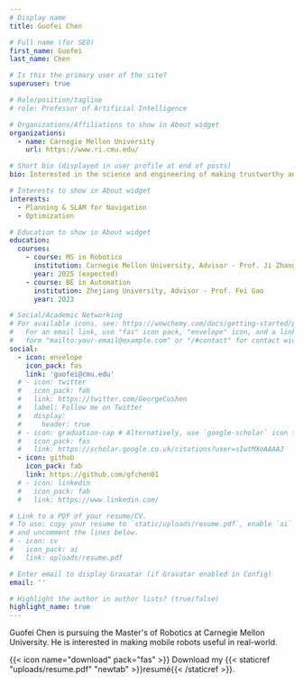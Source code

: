 ```yaml
---
# Display name
title: Guofei Chen

# Full name (for SEO)
first_name: Guofei
last_name: Chen

# Is this the primary user of the site?
superuser: true

# Role/position/tagline
# role: Professor of Artificial Intelligence

# Organizations/Affiliations to show in About widget
organizations:
  - name: Carnegie Mellon University
    url: https://www.ri.cmu.edu/

# Short bio (displayed in user profile at end of posts)
bio: Interested in the science and engineering of making trustworthy and agile robotic systems for mobile manipulations in the real-world.

# Interests to show in About widget
interests:
  - Planning & SLAM for Navigation
  - Optimization

# Education to show in About widget
education:
  courses:
    - course: MS in Robotics
      institution: Carnegie Mellon University, Advisor - Prof. Ji Zhang
      year: 2025 (expected)
    - course: BE in Automation
      institution: Zhejiang University, Advisor - Prof. Fei Gao
      year: 2023

# Social/Academic Networking
# For available icons, see: https://wowchemy.com/docs/getting-started/page-builder/#icons
#   For an email link, use "fas" icon pack, "envelope" icon, and a link in the
#   form "mailto:your-email@example.com" or "/#contact" for contact widget.
social:
  - icon: envelope
    icon_pack: fas
    link: 'guofei@cmu.edu'
  # - icon: twitter
  #   icon_pack: fab
  #   link: https://twitter.com/GeorgeCushen
  #   label: Follow me on Twitter
  #   display:
  #     header: true
  # - icon: graduation-cap # Alternatively, use `google-scholar` icon from `ai` icon pack
  #   icon_pack: fas
  #   link: https://scholar.google.co.uk/citations?user=sIwtMXoAAAAJ
  - icon: github
    icon_pack: fab
    link: https://github.com/gfchen01
  # - icon: linkedin
  #   icon_pack: fab
  #   link: https://www.linkedin.com/

# Link to a PDF of your resume/CV.
# To use: copy your resume to `static/uploads/resume.pdf`, enable `ai` icons in `params.yaml`,
# and uncomment the lines below.
# - icon: cv
#   icon_pack: ai
#   link: uploads/resume.pdf

# Enter email to display Gravatar (if Gravatar enabled in Config)
email: ''

# Highlight the author in author lists? (true/false)
highlight_name: true
---
```


Guofei Chen is pursuing the Master's of Robotics at Carnegie Mellon University. He is interested in making mobile robots useful in real-world.

{{< icon name="download" pack="fas" >}} Download my {{< staticref "uploads/resume.pdf" "newtab" >}}resumé{{< /staticref >}}.

